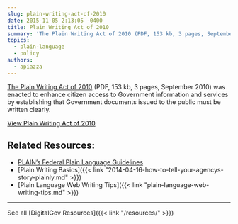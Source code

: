 ```yaml
---
slug: plain-writing-act-of-2010
date: 2015-11-05 2:13:05 -0400
title: Plain Writing Act of 2010
summary: 'The Plain Writing Act of 2010 (PDF, 153 kb, 3 pages, September 2010) was enacted to enhance citizen access to Government information and services by establishing that Government documents issued to the public must be written clearly. View Plain Writing Act of 2010 Related Resources: PLAIN&#8217;s Federal Plain Language Guidelines Plain Writing Basics Plain Language Web Writing'
topics:
  - plain-language
  - policy
authors:
  - apiazza
---
```


[The Plain Writing Act of 2010](http://www.gpo.gov/fdsys/pkg/PLAW-111publ274/pdf/PLAW-111publ274.pdf) (PDF, 153 kb, 3 pages, September 2010) was enacted to enhance citizen access to Government information and services by establishing that Government documents issued to the public must be written clearly.

<a class="button" style="color: #000000" href="http://www.gpo.gov/fdsys/pkg/PLAW-111publ274/pdf/PLAW-111publ274.pdf">View Plain Writing Act of 2010</a>

## Related Resources:

  * [PLAIN&#8217;s Federal Plain Language Guidelines](http://www.plainlanguage.gov/howto/guidelines/FederalPLGuidelines/index.cfm?CFID=838730&CFTOKEN=f64d36ad05e03d58-ED6E6827-0361-55F8-E6207170C554B1DF&jsessionid=A3A593B93EAEE361431FC8D8B4799DF0.chh)
  * [Plain Writing Basics]({{< link "2014-04-16-how-to-tell-your-agencys-story-plainly.md" >}})
  * [Plain Language Web Writing Tips]({{< link "plain-language-web-writing-tips.md" >}})

* * *

 

See all [DigitalGov Resources]({{< link "/resources/" >}})
